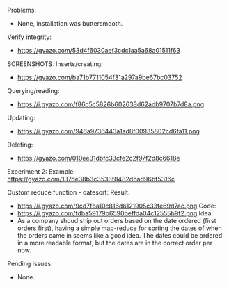 Problems:
- None, installation was buttersmooth.

Verify integrity:
- https://gyazo.com/53d4f6030aef3cdc1aa5a68a01511f63

SCREENSHOTS:
Inserts/creating:
- https://gyazo.com/ba71b7711054f31a297a9be67bc03752

Querying/reading:
- https://i.gyazo.com/f86c5c5826b602638d62adb9707b7d8a.png

Updating:
- https://i.gyazo.com/946a9736443a1ad8f00935802cd6fa11.png

Deleting:
- https://gyazo.com/010ee31dbfc33cfe2c2f97f2d8c6618e


Experiment 2:
Example:
https://gyazo.com/137de38b3c3538f8482dbad96bf5316c

Custom reduce function - datesort:
Result:
- https://i.gyazo.com/9cd7fba10c816d6121905c33fe69d7ac.png
Code:
- https://i.gyazo.com/fdba59179b6590beffda04c12555b9f2.png
Idea:
- As a company shoud ship out orders based on the date ordered (first orders first), having a simple map-reduce for sorting the dates of when the orders came in seems like a good idea. The dates could be ordered in a more readable format, but the dates are in the correct order per now.

Pending issues:
- None.

